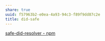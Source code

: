 ```yaml
---
share: true
uuid: f57963b2-e0ea-4a93-94c3-f89f9dd87c2e
title: did-safe
---
```

[safe-did-resolver - npm](https://www.npmjs.com/package/safe-did-resolver)